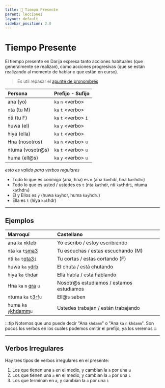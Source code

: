 ```yaml
---
title: 📖 Tiempo Presente
parent: lecciones
layout: default
sidebar_position: 2.0
---
```


# Tiempo Presente

El tiempo presente en Darija expresa tanto acciones habituales (que generalmente se realizan), como acciones progresivas (que se están realizando al momento de hablar o que están en curso).

> Es util repasar el [apunte de pronombres](../vocabulario/pronombres.md)

| Persona          | Prefijo - Sufijo       |
|:-----------------|:-----------------------|
| ana (yo)         | `ka` `n` \<verbo\>     |
| nta (tu M)       | `ka` `t` \<verbo\>     |
| nti (tu F)       | `ka` `t` \<verbo\> `i` |
| huwa (el)        | `ka` `y` \<verbo\>     |
| hiya (ella)      | `ka` `t` \<verbo\>     |
| Hna  (nosotros)  | `ka` `n` \<verbo\> `u` |
| ntuma (vosotr@s) | `ka` `t` \<verbo\> `u` |
| huma  (ell@s)    | `ka` `y` \<verbo\> `u` |

*esto es valido para verbos regulares*

- Todo lo que es conmigo (ana, hna) es `n` (ana `kan`hdr, hna `kan`hdr`u`)
- Todo lo que es usted / ustedes es `t` (nta `kat`hdr, nti `kat`hdr`i`, ntuma `kat`hdr`u`) 
- El y Ellos es `y` (huwa `kay`hdr, huma `kay`hdr`u`)
- Ella es `t` (hiya `kat`hdr)

---

## Ejemplos

| Marroquí                                     | Castellano                               |
|:---------------------------------------------|:-----------------------------------------|
| ana `ka` `n`[kteb](../verbos/escribir)       | Yo escribo / estoy escribiendo           |
| nta `ka` `t`[sma3](../verbos/escuchar)       | Tu escuchas / estas escuchando (M)       |
| nti `ka` `t`[qta3](../verbos/cortar)`i`      | Tu cortas / estas cortando (F)           |
| huwa `ka` `y`[drb](../verbos/chutar)         | El chuta / está chutando                 |
| hiya `ka` `t`[hdar](../verbos/hablar)        | Ella habla / está hablando               |
| Hna  `ka` `n` [qra](../verbos/estudiar) `u`  | Nosotr@s estudiamos / estamos estudiamos |
| ntuma `ka` `t`[3rf](../verbos/saber)`u`      | Ell@s saben                              |
| huma `ka` `y`[khdamm](../verbos/trabajar)`u` | Ustedes trabajan / están trabajando      |

:::tip
Notemos que uno puede decir "Ana `khdamm`" o "Ana `ka` `n` `khdamm`". Son pocos los verbos en los cuales podemos omitir el prefijo, ya los veremos
:::

---

## Verbos Irregulares

Hay tres tipos de verbos irregulares en el presente:

1. Los que tienen una `a` en el medio, y cambian la `a` por una `u`
2. Los que tienen una `a` en el medio, y cambian la `a` por una `i`
3. Los que terminan en `a`, y cambian la `a` por una `i`
